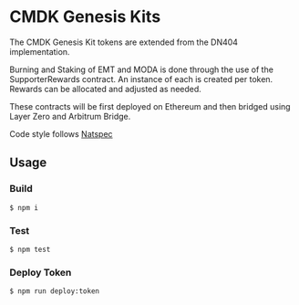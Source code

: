 # CMDK Genesis Kits

The CMDK Genesis Kit tokens are extended from the DN404 implementation.

Burning and Staking of EMT and MODA is done through the use of the SupporterRewards contract.
An instance of each is created per token. Rewards can be allocated and adjusted as needed.

These contracts will be first deployed on Ethereum and then bridged using Layer Zero and Arbitrum Bridge.

Code style follows [Natspec](https://docs.soliditylang.org/en/latest/style-guide.html)

## Usage

### Build

```shell
$ npm i
```

### Test

```shell
$ npm test
```

### Deploy Token

```shell
$ npm run deploy:token
```

